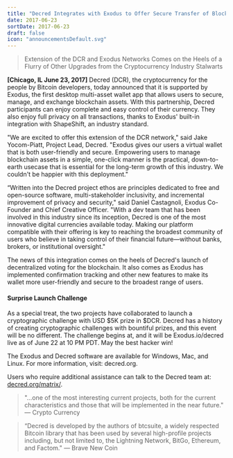 ```yaml
---
title: "Decred Integrates with Exodus to Offer Secure Transfer of Blockchain Assets"
date: 2017-06-23
sortDate: 2017-06-23
draft: false
icon: "announcementsDefault.svg"
---
```


> Extension of the DCR and Exodus Networks Comes on the Heels of a Flurry of Other Upgrades from the Cryptocurrency Industry Stalwarts

**[Chicago, IL June 23, 2017]** Decred (DCR), the cryptocurrency for the people by Bitcoin developers, today announced that it is supported by Exodus, the first desktop multi-asset wallet app that allows users to secure, manage, and exchange blockchain assets. With this partnership, Decred participants can enjoy complete and easy control of their currency. They also enjoy full privacy on all transactions, thanks to Exodus' built-in integration with ShapeShift, an industry standard.

"We are excited to offer this extension of the DCR network," said Jake Yocom-Piatt, Project Lead, Decred. "Exodus gives our users a virtual wallet that is both user-friendly and secure. Empowering users to manage blockchain assets in a simple, one-click manner is the practical, down-to-earth usecase that is essential for the long-term growth of this industry. We couldn't be happier with this deployment."

“Written into the Decred project ethos are principles dedicated to free and open-source software, multi-stakeholder inclusivity, and incremental improvement of privacy and security," said Daniel Castagnoli, Exodus Co-Founder and Chief Creative Officer. "With a dev team that has been involved in this industry since its inception, Decred is one of the most innovative digital currencies available today. Making our platform compatible with their offering is key to reaching the broadest community of users who believe in taking control of their financial future—without banks, brokers, or institutional oversight."

The news of this integration comes on the heels of Decred's launch of decentralized voting for the blockchain. It also comes as Exodus has implemented confirmation tracking and other new features to make its wallet more user-friendly and secure to the broadest range of users.

#### Surprise Launch Challenge

As a special treat, the two projects have collaborated to launch a cryptographic challenge with USD $5K prize in $DCR. Decred has a history of creating cryptographic challenges with bountiful prizes, and this event will be no different. The challenge begins at, and it will be Exodus.io/decred live as of June 22 at 10 PM PDT. May the best hacker win!

The Exodus and Decred software are available for Windows, Mac, and Linux. For more information, visit: decred.org.

Users who require additional assistance can talk to the Decred team at: [decred.org/matrix/](https://decred.org/matrix/).

> "...one of the most interesting current projects, both for the current characteristics and those that will be implemented in the near future." — Crypto Currency

> “Decred is developed by the authors of btcsuite, a widely respected Bitcoin library that has been used by several high-profile projects including, but not limited to, the Lightning Network, BitGo, Ethereum, and Factom." — Brave New Coin
